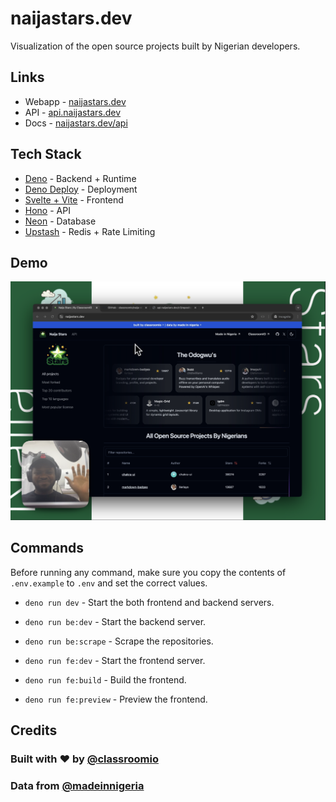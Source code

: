 # naijastars.dev

Visualization of the open source projects built by Nigerian developers.

## Links

- Webapp - [naijastars.dev](https://naijastars.dev)
- API - [api.naijastars.dev](https://api.naijastars.dev)
- Docs - [naijastars.dev/api](https://naijastars.dev/api)

## Tech Stack

- [Deno](https://deno.com/) - Backend + Runtime
- [Deno Deploy](https://deno.com/deploy) - Deployment
- [Svelte + Vite](https://svelte.dev/) - Frontend
- [Hono](https://hono.dev/) - API
- [Neon](https://neon.tech/) - Database
- [Upstash](https://upstash.com/) - Redis + Rate Limiting

## Demo

[![Demo Video](/src/lib/assets/demo-thumbnail.png)](https://youtu.be/_xsIeTr7ack)

## Commands

Before running any command, make sure you copy the contents of `.env.example` to `.env` and set the correct values.

- `deno run dev` - Start the both frontend and backend servers.

- `deno run be:dev` - Start the backend server.
- `deno run be:scrape` - Scrape the repositories.

- `deno run fe:dev` - Start the frontend server.
- `deno run fe:build` - Build the frontend.
- `deno run fe:preview` - Preview the frontend.

## Credits

### Built with ❤️ by [@classroomio](https://github.com/classroomio)

### Data from [@madeinnigeria](https://github.com/acekyd/made-in-nigeria)
